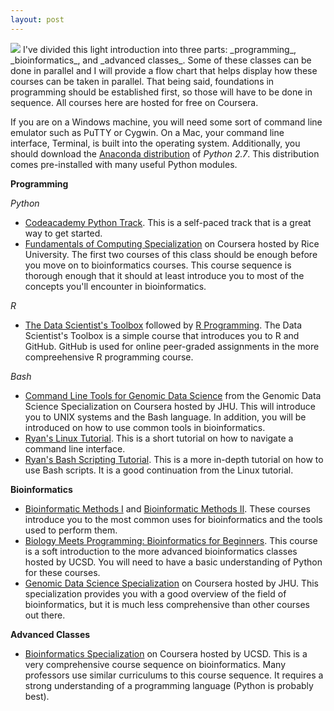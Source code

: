 ```yaml
---
layout: post
---
```

<img src="https://docs.google.com/uc?id=0B9BIj_pWs6Z4eDdVR3VKa19KNzA">
I've divided this light introduction into three parts: _programming_, _bioinformatics_, and _advanced classes_. Some of these classes can be done in parallel and I will provide a flow chart that helps display how these courses can be taken in parallel. That being said, foundations in programming should be established first, so those will have to be done in sequence. All courses here are hosted for free on Coursera.

If you are on a Windows machine, you will need some sort of command line emulator such as PuTTY or Cygwin. On a Mac, your command line interface, Terminal, is built into the operating system. Additionally, you should download the [Anaconda distribution](https://www.continuum.io) of *Python 2.7*. This distribution comes pre-installed with many useful Python modules.

**Programming**

*Python*
- [Codeacademy Python Track](https://www.codecademy.com/). This is a self-paced track that is a great way to get started.
- [Fundamentals of Computing Specialization](https://www.coursera.org/specializations/computer-fundamentals) on Coursera hosted by Rice University. The first two courses of this class should be enough before you move on to bioinformatics courses. This course sequence is thorough enough that it should at least introduce you to most of the concepts you'll encounter in bioinformatics.

*R*
- [The Data Scientist's Toolbox](https://www.coursera.org/learn/data-scientists-tools) followed by [R Programming](https://www.coursera.org/learn/r-programming). The Data Scientist's Toolbox is a simple course that introduces you to R and GitHub. GitHub is used for online peer-graded assignments in the more compreehensive R programming course.

*Bash*
- [Command Line Tools for Genomic Data Science](https://www.coursera.org/learn/genomic-tools) from the Genomic Data Science Specialization on Coursera hosted by JHU. This will introduce you to UNIX systems and the Bash language. In addition, you will be introduced on how to use common tools in bioinformatics.
- [Ryan's Linux Tutorial](http://ryanstutorials.net/linuxtutorial/). This is a short tutorial on how to navigate a command line interface.
- [Ryan's Bash Scripting Tutorial](http://ryanstutorials.net/bash-scripting-tutorial/). This is a more in-depth tutorial on how to use Bash scripts. It is a good continuation from the Linux tutorial.


**Bioinformatics**
- [Bioinformatic Methods I](https://www.coursera.org/learn/bioinformatics-methods-1) and [Bioinformatic Methods II](https://www.coursera.org/learn/bioinformatics-methods-2). These courses introduce you to the most common uses for bioinformatics and the tools used to perform them.
- [Biology Meets Programming: Bioinformatics for Beginners](https://www.coursera.org/learn/bioinformatics). This course is a soft introduction to the more advanced bioinformatics classes hosted by UCSD. You will need to have a basic understanding of Python for these courses.
- [Genomic Data Science Specialization](https://www.coursera.org/specializations/genomic-data-science) on Coursera hosted by JHU. This specialization provides you with a good overview of the field of bioinformatics, but it is much less comprehensive than other courses out there.

**Advanced Classes**
- [Bioinformatics Specialization](https://www.coursera.org/specializations/computational-biology) on Coursera hosted by UCSD. This is a very comprehensive course sequence on bioinformatics. Many professors use similar curriculums to this course sequence. It requires a strong understanding of a programming language (Python is probably best).
